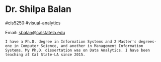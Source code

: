 # Dr. Shilpa Balan
#cis5250  #visual-analytics

Email: sbalan@calstatela.edu

	I have a Ph.D. degree in Information Systems and 2 Master's degrees-one in Computer Science, and another in Management Information Systems. My Ph.D. dissertation was on Data Analytics. I have been teaching at Cal State-LA since 2015.

